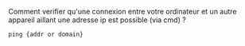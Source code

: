 Comment verifier qu'une connexion entre votre ordinateur et un autre appareil aillant une adresse ip est possible (via cmd) ?
```
ping {addr or domain}
```